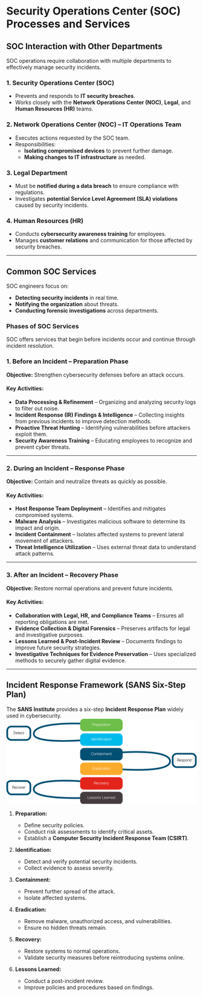 # Security Operations Center (SOC) Processes and Services  

## SOC Interaction with Other Departments  

SOC operations require collaboration with multiple departments to effectively manage security incidents.  

### **1. Security Operations Center (SOC)**  
- Prevents and responds to **IT security breaches**.  
- Works closely with the **Network Operations Center (NOC)**, **Legal**, and **Human Resources (HR)** teams.  

### **2. Network Operations Center (NOC) – IT Operations Team**  
- Executes actions requested by the SOC team.  
- Responsibilities:  
  - **Isolating compromised devices** to prevent further damage.  
  - **Making changes to IT infrastructure** as needed.  

### **3. Legal Department**  
- Must be **notified during a data breach** to ensure compliance with regulations.  
- Investigates **potential Service Level Agreement (SLA) violations** caused by security incidents.  

### **4. Human Resources (HR)**  
- Conducts **cybersecurity awareness training** for employees.  
- Manages **customer relations** and communication for those affected by security breaches.  

---

## Common SOC Services  

SOC engineers focus on:  
- **Detecting security incidents** in real time.  
- **Notifying the organization** about threats.  
- **Conducting forensic investigations** across departments.  

### **Phases of SOC Services**  

SOC offers services that begin before incidents occur and continue through incident resolution.  

### **1. Before an Incident – Preparation Phase**  
**Objective:** Strengthen cybersecurity defenses before an attack occurs.  

#### **Key Activities:**  
- **Data Processing & Refinement** – Organizing and analyzing security logs to filter out noise.  
- **Incident Response (IR) Findings & Intelligence** – Collecting insights from previous incidents to improve detection methods.  
- **Proactive Threat Hunting** – Identifying vulnerabilities before attackers exploit them.  
- **Security Awareness Training** – Educating employees to recognize and prevent cyber threats.  

---

### **2. During an Incident – Response Phase**  
**Objective:** Contain and neutralize threats as quickly as possible.  

#### **Key Activities:**  
- **Host Response Team Deployment** – Identifies and mitigates compromised systems.  
- **Malware Analysis** – Investigates malicious software to determine its impact and origin.  
- **Incident Containment** – Isolates affected systems to prevent lateral movement of attackers.  
- **Threat Intelligence Utilization** – Uses external threat data to understand attack patterns.  

---

### **3. After an Incident – Recovery Phase**  
**Objective:** Restore normal operations and prevent future incidents.  

#### **Key Activities:**  
- **Collaboration with Legal, HR, and Compliance Teams** – Ensures all reporting obligations are met.  
- **Evidence Collection & Digital Forensics** – Preserves artifacts for legal and investigative purposes.  
- **Lessons Learned & Post-Incident Review** – Documents findings to improve future security strategies.  
- **Investigative Techniques for Evidence Preservation** – Uses specialized methods to securely gather digital evidence.  

---

## Incident Response Framework (SANS Six-Step Plan)  

The **SANS Institute** provides a six-step **Incident Response Plan** widely used in cybersecurity.  
![SANS Procedures](image-2.png)

1. **Preparation:**  
   - Define security policies.  
   - Conduct risk assessments to identify critical assets.  
   - Establish a **Computer Security Incident Response Team (CSIRT)**.  

2. **Identification:**  
   - Detect and verify potential security incidents.  
   - Collect evidence to assess severity.  

3. **Containment:**  
   - Prevent further spread of the attack.  
   - Isolate affected systems.  

4. **Eradication:**  
   - Remove malware, unauthorized access, and vulnerabilities.  
   - Ensure no hidden threats remain.  

5. **Recovery:**  
   - Restore systems to normal operations.  
   - Validate security measures before reintroducing systems online.  

6. **Lessons Learned:**  
   - Conduct a post-incident review.  
   - Improve policies and procedures based on findings.  


